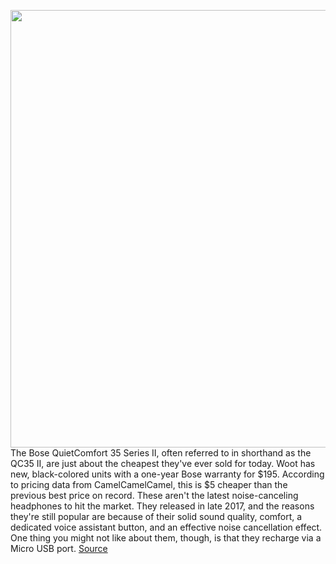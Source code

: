<img src='https://cdn.vox-cdn.com/thumbor/qf2HXKbjt8-R_KoJdCS_xwwnmk0=/0x0:2040x1360/1200x800/filters:focal(857x517:1183x843)/cdn.vox-cdn.com/uploads/chorus_image/image/69763270/bose1_2040.0.0.jpg' width='700px' /><br/>
The Bose QuietComfort 35 Series II, often referred to in shorthand as the QC35 II, are just about the cheapest they've ever sold for today. Woot has new, black-colored units with a one-year Bose warranty for $195. According to pricing data from CamelCamelCamel, this is $5 cheaper than the previous best price on record. These aren't the latest noise-canceling headphones to hit the market. They released in late 2017, and the reasons they're still popular are because of their solid sound quality, comfort, a dedicated voice assistant button, and an effective noise cancellation effect. One thing you might not like about them, though, is that they recharge via a Micro USB port.
<a href='https://www.theverge.com/good-deals/2021/8/23/22637658/bose-quiet-comfort-qc35-ii-headphones-apple-ipad-mini-iphone-xr-case-deals'> Source <a/>